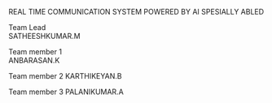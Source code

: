 REAL TIME COMMUNICATION SYSTEM POWERED BY AI SPESIALLY ABLED 

Team Lead           	      
                                             SATHEESHKUMAR.M

Team member 1   	
                                             ANBARASAN.K

Team member 2                                KARTHIKEYAN.B

Team member 3                                PALANIKUMAR.A
